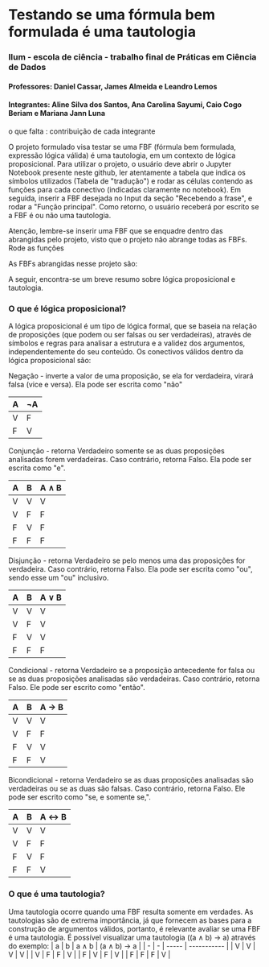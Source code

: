  # Testando se uma fórmula bem formulada é uma tautologia

### Ilum - escola de ciência - trabalho final de Práticas em Ciência de Dados
#### Professores: Daniel Cassar, James Almeida e Leandro Lemos
#### Integrantes: Aline Silva dos Santos, Ana Carolina Sayumi, Caio Cogo Beriam e Mariana Jann Luna

o que falta : contribuição de cada integrante

O projeto formulado visa testar se uma FBF (fórmula bem formulada, expressão lógica válida) é uma tautologia, em um contexto de lógica proposicional. Para utilizar o projeto, o usuário deve abrir o Jupyter Notebook presente neste github, ler atentamente a tabela que indica os símbolos utilizados (Tabela de "tradução") e rodar as células contendo as funções para cada conectivo (indicadas claramente no notebook). Em seguida, inserir a FBF desejada no Input da seção "Recebendo a frase", e rodar a "Função principal". Como retorno, o usuário receberá por escrito se a FBF é ou não uma tautologia.

Atenção, lembre-se inserir uma FBF que se enquadre dentro das abrangidas pelo projeto, visto que o projeto não abrange todas as FBFs. Rode as funções

As FBFs abrangidas nesse projeto são: 

A seguir, encontra-se um breve resumo sobre lógica proposicional e tautologia.

### O que é lógica proposicional?
A lógica proposicional é um tipo de lógica formal, que se baseia na relação de proposições (que podem ou ser falsas ou ser verdadeiras), através de símbolos e regras para analisar a estrutura e a validez dos argumentos, independentemente do seu conteúdo. Os conectivos válidos dentro da lógica proposicional são: 

Negação - inverte a valor de uma proposição, se ela for verdadeira, virará falsa (vice e versa). Ela pode ser escrita como "não"

| A | ¬A |
| - | -- |
| V | F  |
| F | V  |

Conjunção - retorna Verdadeiro somente se as duas proposições analisadas forem verdadeiras. Caso contrário, retorna Falso. Ela pode ser escrita como "e".

| A | B | A ∧ B |
| - | - | ----- |
| V | V | V     |
| V | F | F     |
| F | V | F     |
| F | F | F     |

Disjunção - retorna Verdadeiro se pelo menos uma das proposições for verdadeira. Caso contrário, retorna Falso. Ela pode ser escrita como "ou", sendo esse um "ou" inclusivo.

| A | B | A ∨ B |
| - | - | ----- |
| V | V | V     |
| V | F | V     |
| F | V | V     |
| F | F | F     |

Condicional - retorna Verdadeiro se a proposição antecedente for falsa ou se as duas proposições analisadas são verdadeiras. Caso contrário, retorna Falso. Ele pode ser escrito como "então".

| A | B | A → B |
| - | - | ----- |
| V | V | V     |
| V | F | F     |
| F | V | V     |
| F | F | V     |

Bicondicional - retorna Verdadeiro se as duas proposições analisadas são verdadeiras ou se as duas são falsas. Caso contrário, retorna Falso. Ele pode ser escrito como "se, e somente se,".

| A | B | A ↔ B |
| - | - | ----- |
| V | V | V     |
| V | F | F     |
| F | V | F     |
| F | F | V     |


### O que é uma tautologia?
Uma tautologia ocorre quando uma FBF resulta somente em verdades. As tautologias são de extrema importância, já que fornecem as bases para a construção de argumentos válidos, portanto, é relevante avaliar se uma FBF é uma tautologia. É possível visualizar uma tautologia ((a ∧ b) → a) através do exemplo:
| a | b | a ∧ b | (a ∧ b) → a |
| - | - | ----- | ----------- |
| V | V | V     | V           |
| V | F | F     | V           |
| F | V | F     | V           |
| F | F | F     | V           |

